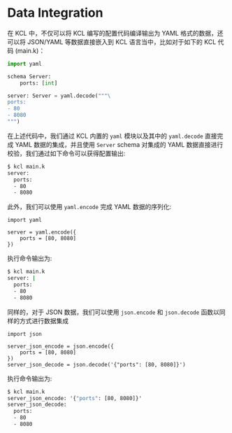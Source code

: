 # Data Integration

在 KCL 中，不仅可以将 KCL 编写的配置代码编译输出为 YAML 格式的数据，还可以将 JSON/YAML 等数据直接嵌入到 KCL 语言当中，比如对于如下的 KCL 代码 (main.k)：

```python
import yaml

schema Server:
    ports: [int]

server: Server = yaml.decode("""\
ports:
- 80
- 8080
""")
```

在上述代码中，我们通过 KCL 内置的 `yaml` 模块以及其中的 `yaml.decode` 直接完成 YAML 数据的集成，并且使用 `Server` schema 对集成的 YAML 数据直接进行校验，我们通过如下命令可以获得配置输出:

```cmd
$ kcl main.k
server:
  ports:
  - 80
  - 8080
```

此外，我们可以使用 `yaml.encode` 完成 YAML 数据的序列化:

```kcl
import yaml

server = yaml.encode({
    ports = [80, 8080]
})
```

执行命令输出为:

```cmd
$ kcl main.k
server: |
  ports:
  - 80
  - 8080
```

同样的，对于 JSON 数据，我们可以使用 `json.encode` 和 `json.decode` 函数以同样的方式进行数据集成

```kcl
import json

server_json_encode = json.encode({
    ports = [80, 8080]
})
server_json_decode = json.decode('{"ports": [80, 8080]}')
```

执行命令输出为:

```cmd
$ kcl main.k
server_json_encode: '{"ports": [80, 8080]}'
server_json_decode:
  ports:
  - 80
  - 8080
```
